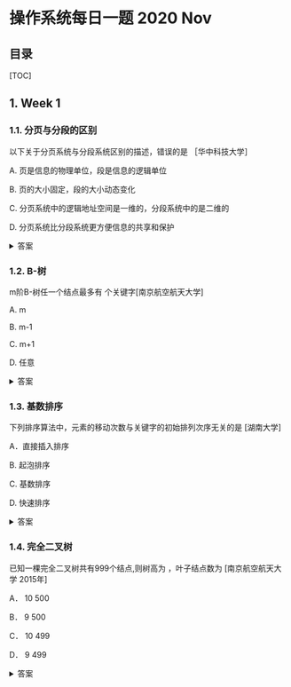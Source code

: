 操作系统每日一题 2020 Nov
===

目录
---

[TOC]

## 1. Week 1

### 1.1. 分页与分段的区别

以下关于分页系统与分段系统区别的描述，错误的是        ［华中科技大学］

A. 页是信息的物理单位，段是信息的逻辑单位

B. 页的大小固定，段的大小动态变化

C. 分页系统中的逻辑地址空间是一维的，分段系统中的是二维的

D. 分页系统比分段系统更方便信息的共享和保护

<details>
<summary>答案</summary>
答案：D<br>
解析：ABC都是正确的，D是错误的，说法刚好反了：分段系统比分页系统更方便信息的共享和保护。分页管理方式是从计算机的角度考虑的，目的是提高内存的利用率，提升计算机的性能，并且分页通过硬件机制实现，对用户完全透明；而分段管理方式的提出则是考虑了用户和程序员，目的是满足方便编程、信息保护和共享、动态增长及动态链接等多方面的需要。
</details>

### 1.2. B-树

m阶B-树任一个结点最多有          个关键字[南京航空航天大学]

A. m

B. m-1

C. m+1

D. 任意

<details>
<summary>答案</summary>
答案：B<br>
解析：对于一个m阶B-树，结点关键字个数最多有m-1个。<br>
总结如下：<br>
(1)对于根节点，子树(孩子或者称为分支)个数取值范围[2,m]，关键字个数范围[1,m-1]<br>
(2)对于内结点，分支数范围[ceil(m/2),m]，关键字个数的范围是ceil(m/2)-1,m-1]<br>
(3)对于最小度数为t>=2的结点，根节点关键字的个数范围: [1, 2*t - 1]，非根节点关键字的个数范围: [t-1, 2*t - 1]，分支的个数范围：[t, 2*t]
</details>

### 1.3. 基数排序

下列排序算法中，元素的移动次数与关键字的初始排列次序无关的是         [湖南大学]

A．直接插入排序

B. 起泡排序

C. 基数排序

D. 快速排序

<details>
<summary>答案</summary>
答案：C<br>
解析：元素的移动次数与关键字的初始排列次序无关的是：基数排序<br>
元素的比较次数与初始序列无关是：选择排序<br>
算法的时间复杂度与初始序列无关的是：选择排序，堆排序，归并排序
</details>

### 1.4. 完全二叉树

 已知一棵完全二叉树共有999个结点,则树高为        ，叶子结点数为         [南京航空航天大学 2015年]

A． 10  500

B． 9   500

C． 10  499

D． 9   499

<details>
<summary>答案</summary>
答案：A<br>
解析：树高度为 log2n + 1，向下取整得10，完全二叉树具有999结点可知该树9层满，10层未满。得第10层有488个结点，可知第9层有244个结点度为2。
综上所述叶子结点数为 488+(256 - 244) = 500。此题对于求结点的部分也可以这么解决：由于是完全二叉树，则N1（度为1的点的个数）为0或者1，若N1为1，则N0+N2+N1=N0+N0-1+1=999，此时N0为非整数，不符合题意，舍去。故N1为0，我们有2N0=1000，得N0=500。
</details>

